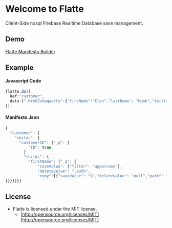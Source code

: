 # Welcome to Flatte

Client-Side nosql Firebase Realtime Database save management. 

## Demo
[Flatte Manifesto Builder](https://flatte.maxabab.com)

## Example
#### Javascript Code
```javascript
flatte.do([
  Ref:"customer",
  data:{"-KrvGZuVwqwerty":{"firsName":"Elon","lastName": "Musk","twitter": "@elonmusk"}}
]);
```

#### Manifesto Json
```javascript
{
  "customer": {
    "childs": {
      "customerID": {"_q": {
          "ID": true
        }
        "childs": {
          "firstName": {"_q": {
              "saveValue": {"filter": "uppercase"},
              "deleteValue": ".auth",
              "copy":[{"saveValue": "$","deleteValue": "null","path": "/contact/#customerID/firstName"}]
}}}}}}}
```



## License
- Flatte is licensed under the MIT license.
  - [http://opensource.org/licenses/MIT](http://opensource.org/licenses/MIT)
